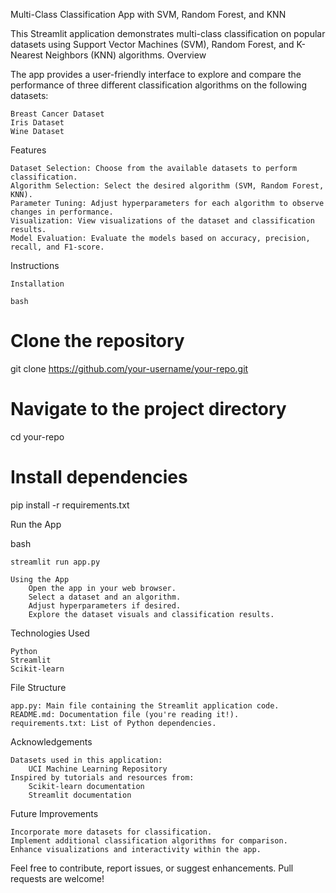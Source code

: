 Multi-Class Classification App with SVM, Random Forest, and KNN

This Streamlit application demonstrates multi-class classification on popular datasets using Support Vector Machines (SVM), Random Forest, and K-Nearest Neighbors (KNN) algorithms.
Overview

The app provides a user-friendly interface to explore and compare the performance of three different classification algorithms on the following datasets:

    Breast Cancer Dataset
    Iris Dataset
    Wine Dataset

Features

    Dataset Selection: Choose from the available datasets to perform classification.
    Algorithm Selection: Select the desired algorithm (SVM, Random Forest, KNN).
    Parameter Tuning: Adjust hyperparameters for each algorithm to observe changes in performance.
    Visualization: View visualizations of the dataset and classification results.
    Model Evaluation: Evaluate the models based on accuracy, precision, recall, and F1-score.

Instructions

    Installation

    bash

# Clone the repository
git clone https://github.com/your-username/your-repo.git

# Navigate to the project directory
cd your-repo

# Install dependencies
pip install -r requirements.txt

Run the App

bash

    streamlit run app.py

    Using the App
        Open the app in your web browser.
        Select a dataset and an algorithm.
        Adjust hyperparameters if desired.
        Explore the dataset visuals and classification results.

Technologies Used

    Python
    Streamlit
    Scikit-learn

File Structure

    app.py: Main file containing the Streamlit application code.
    README.md: Documentation file (you're reading it!).
    requirements.txt: List of Python dependencies.

Acknowledgements

    Datasets used in this application:
        UCI Machine Learning Repository
    Inspired by tutorials and resources from:
        Scikit-learn documentation
        Streamlit documentation

Future Improvements

    Incorporate more datasets for classification.
    Implement additional classification algorithms for comparison.
    Enhance visualizations and interactivity within the app.

Feel free to contribute, report issues, or suggest enhancements. Pull requests are welcome!
